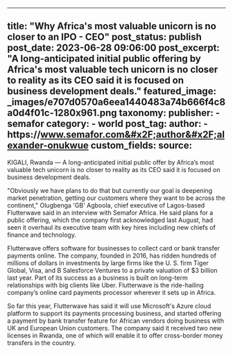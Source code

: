 
---
title: "Why Africa&#39;s most valuable unicorn is no closer to an IPO - CEO" 
post_status: publish
post_date: 2023-06-28 09:06:00 
post_excerpt: "A long-anticipated initial public offering by Africa&#39;s most valuable tech unicorn is no closer to reality as its CEO said it is focused on business development deals."
featured_image: _images/e707d0570a6eea1440483a74b666f4c8a0d4f01c-1280x961.png 
taxonomy:
    publisher:
        - semafor
    category:
        - world 
    post_tag:
    author:
        - https:&#x2F;&#x2F;www.semafor.com&#x2F;author&#x2F;alexander-onukwue
custom_fields:
    source: 
---
KIGALI, Rwanda — A long-anticipated initial public offer by Africa’s most valuable tech unicorn is no closer to reality as its CEO said it is focused on business development deals.

&quot;Obviously we have plans to do that but currently our goal is deepening market penetration, getting our customers where they want to be across the continent,&quot; Olugbenga &#39;GB&#39; Agboola, chief executive of Lagos-based Flutterwave said in an interview with Semafor Africa. He said plans for a public offering, which the company first acknowledged last August, had seen it overhaul its executive team with key hires including new chiefs of finance and technology.

Flutterwave offers software for businesses to collect card or bank transfer payments online. The company, founded in 2016, has ridden hundreds of millions of dollars in investments by large firms like the U. S. firm Tiger Global, Visa, and B Salesforce Ventures to a private valuation of $3 billion last year. Part of its success as a business is built on long-term relationships with big clients like Uber. Flutterwave is the ride-hailing company’s online card payments processor wherever it sets up in Africa.

So far this year, Flutterwave has said it will use Microsoft&#39;s Azure cloud platform to support its payments processing business, and started offering a payment by bank transfer feature for African vendors doing business with UK and European Union customers. The company said it received two new licenses in Rwanda, one of which will enable it to offer cross-border money transfers in the country. 